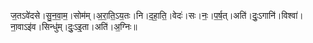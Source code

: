 

  
ज॒तऽवे॑दसे।सु॒न॒वा॒म॒।सोम॑म्।अ॒रा॒ति॒ऽय॒तः।नि।द॒हा॒ति॒।वेदः॑।सः।नः॒।प॒र्ष॒त्।अति॑।दुः॒ऽगानि॑।विश्वा॑।ना॒वाऽइ॑व।सिन्धु॑म्।दुः॒ऽइ॒ता।अति॑।अ॒ग्निः॥  
